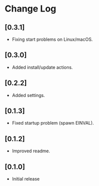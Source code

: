 # Change Log

## [0.3.1]

- Fixing start problems on Linux/macOS.

## [0.3.0]

- Added install/update actions.

## [0.2.2]

- Added settings.

## [0.1.3]

- Fixed startup problem (spawn EINVAL).

## [0.1.2]

- Improved readme.

## [0.1.0]

- Initial release
